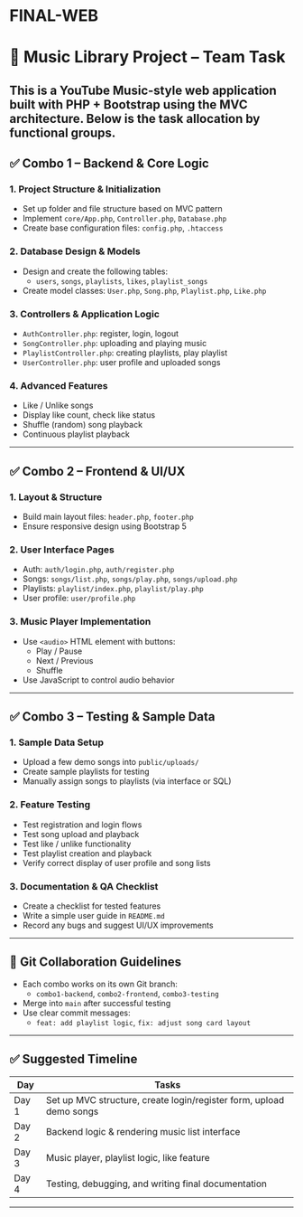 # FINAL-WEB
# 🎵 Music Library Project – Team Task

This is a YouTube Music-style web application built with PHP + Bootstrap using the MVC architecture. Below is the task allocation by functional groups.
---

## ✅ Combo 1 – Backend & Core Logic

### 1. Project Structure & Initialization
- Set up folder and file structure based on MVC pattern
- Implement `core/App.php`, `Controller.php`, `Database.php`
- Create base configuration files: `config.php`, `.htaccess`

### 2. Database Design & Models
- Design and create the following tables:
  - `users`, `songs`, `playlists`, `likes`, `playlist_songs`
- Create model classes: `User.php`, `Song.php`, `Playlist.php`, `Like.php`

### 3. Controllers & Application Logic
- `AuthController.php`: register, login, logout
- `SongController.php`: uploading and playing music
- `PlaylistController.php`: creating playlists, play playlist
- `UserController.php`: user profile and uploaded songs

### 4. Advanced Features
- Like / Unlike songs
- Display like count, check like status
- Shuffle (random) song playback
- Continuous playlist playback

---

## ✅ Combo 2 – Frontend & UI/UX

### 1. Layout & Structure
- Build main layout files: `header.php`, `footer.php`
- Ensure responsive design using Bootstrap 5

### 2. User Interface Pages
- Auth: `auth/login.php`, `auth/register.php`
- Songs: `songs/list.php`, `songs/play.php`, `songs/upload.php`
- Playlists: `playlist/index.php`, `playlist/play.php`
- User profile: `user/profile.php`

### 3. Music Player Implementation
- Use `<audio>` HTML element with buttons:
  - Play / Pause
  - Next / Previous
  - Shuffle
- Use JavaScript to control audio behavior

---

## ✅ Combo 3 – Testing & Sample Data

### 1. Sample Data Setup
- Upload a few demo songs into `public/uploads/`
- Create sample playlists for testing
- Manually assign songs to playlists (via interface or SQL)

### 2. Feature Testing
- Test registration and login flows
- Test song upload and playback
- Test like / unlike functionality
- Test playlist creation and playback
- Verify correct display of user profile and song lists

### 3. Documentation & QA Checklist
- Create a checklist for tested features
- Write a simple user guide in `README.md`
- Record any bugs and suggest UI/UX improvements

---

## 📌 Git Collaboration Guidelines

- Each combo works on its own Git branch:
  - `combo1-backend`, `combo2-frontend`, `combo3-testing`
- Merge into `main` after successful testing
- Use clear commit messages:
  - `feat: add playlist logic`, `fix: adjust song card layout`

---

## ✅ Suggested Timeline

| Day     | Tasks                                           |
|---------|-------------------------------------------------|
| Day 1   | Set up MVC structure, create login/register form, upload demo songs |
| Day 2   | Backend logic & rendering music list interface  |
| Day 3   | Music player, playlist logic, like feature      |
| Day 4   | Testing, debugging, and writing final documentation |

---


